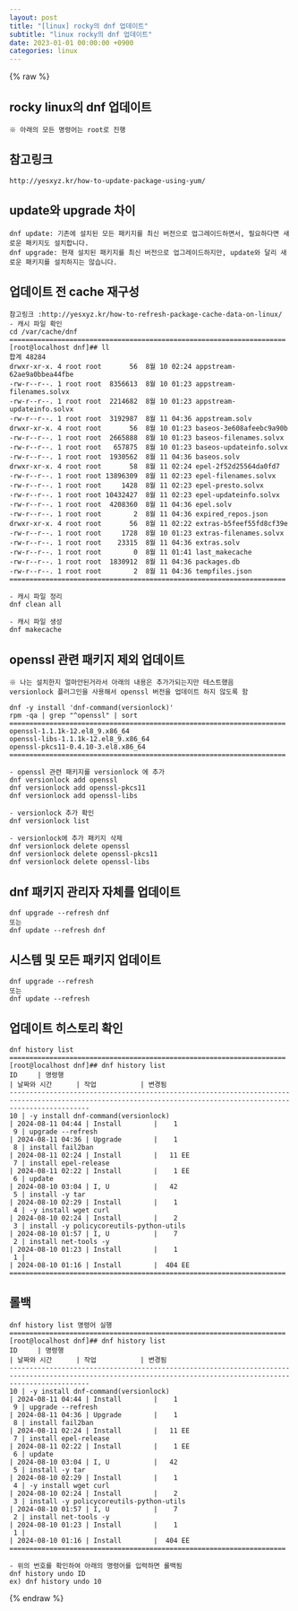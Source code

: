 ```yaml
---
layout: post
title: "[linux] rocky의 dnf 업데이트"
subtitle: "linux rocky의 dnf 업데이트"
date: 2023-01-01 00:00:00 +0900
categories: linux
---
```

{% raw %}
## rocky linux의 dnf 업데이트  
	※ 아래의 모든 명령어는 root로 진행  
## 참고링크  
	http://yesxyz.kr/how-to-update-package-using-yum/  
  
## update와 upgrade 차이  
	dnf update: 기존에 설치된 모든 패키지를 최신 버전으로 업그레이드하면서, 필요하다면 새로운 패키지도 설치합니다.  
	dnf upgrade: 현재 설치된 패키지를 최신 버전으로 업그레이드하지만, update와 달리 새로운 패키지를 설치하지는 않습니다.  
  
## 업데이트 전 cache 재구성  
	참고링크 :http://yesxyz.kr/how-to-refresh-package-cache-data-on-linux/  
	- 캐시 파일 확인  
	cd /var/cache/dnf  
	=====================================================================  
	[root@localhost dnf]## ll  
	합계 48284  
	drwxr-xr-x. 4 root root       56  8월 10 02:24 appstream-62ae9a0bbea44fbe  
	-rw-r--r--. 1 root root  8356613  8월 10 01:23 appstream-filenames.solvx  
	-rw-r--r--. 1 root root  2214682  8월 10 01:23 appstream-updateinfo.solvx  
	-rw-r--r--. 1 root root  3192987  8월 11 04:36 appstream.solv  
	drwxr-xr-x. 4 root root       56  8월 10 01:23 baseos-3e608afeebc9a90b  
	-rw-r--r--. 1 root root  2665888  8월 10 01:23 baseos-filenames.solvx  
	-rw-r--r--. 1 root root   657875  8월 10 01:23 baseos-updateinfo.solvx  
	-rw-r--r--. 1 root root  1930562  8월 11 04:36 baseos.solv  
	drwxr-xr-x. 4 root root       58  8월 11 02:24 epel-2f52d25564da0fd7  
	-rw-r--r--. 1 root root 13896309  8월 11 02:23 epel-filenames.solvx  
	-rw-r--r--. 1 root root     1428  8월 11 02:23 epel-presto.solvx  
	-rw-r--r--. 1 root root 10432427  8월 11 02:23 epel-updateinfo.solvx  
	-rw-r--r--. 1 root root  4208360  8월 11 04:36 epel.solv  
	-rw-r--r--. 1 root root        2  8월 11 04:36 expired_repos.json  
	drwxr-xr-x. 4 root root       56  8월 11 02:22 extras-b5feef55fd8cf39e  
	-rw-r--r--. 1 root root     1728  8월 10 01:23 extras-filenames.solvx  
	-rw-r--r--. 1 root root    23315  8월 11 04:36 extras.solv  
	-rw-r--r--. 1 root root        0  8월 11 01:41 last_makecache  
	-rw-r--r--. 1 root root  1830912  8월 11 04:36 packages.db  
	-rw-r--r--. 1 root root        2  8월 11 04:36 tempfiles.json  
	=====================================================================  
  
	- 캐시 파일 정리  
	dnf clean all  
  
	- 캐시 파일 생성  
	dnf makecache  
  
## openssl 관련 패키지 제외 업데이트  
	※ 나는 설치한지 얼마안된거라서 아래의 내용은 추가가되는지만 테스트했음  
	versionlock 플러그인을 사용해서 openssl 버전을 업데이트 하지 않도록 함  
  
	dnf -y install 'dnf-command(versionlock)'  
	rpm -qa | grep "^openssl" | sort  
	=====================================================================  
	openssl-1.1.1k-12.el8_9.x86_64  
	openssl-libs-1.1.1k-12.el8_9.x86_64  
	openssl-pkcs11-0.4.10-3.el8.x86_64  
	=====================================================================  
  
	- openssl 관련 패키지를 versionlock 에 추가  
	dnf versionlock add openssl  
	dnf versionlock add openssl-pkcs11  
	dnf versionlock add openssl-libs  
  
	- versionlock 추가 확인  
	dnf versionlock list  
  
	- versionlock에 추가 패키지 삭제  
	dnf versionlock delete openssl  
	dnf versionlock delete openssl-pkcs11  
	dnf versionlock delete openssl-libs  
  
## dnf 패키지 관리자 자체를 업데이트  
	dnf upgrade --refresh dnf  
	또는  
	dnf update --refresh dnf  
  
## 시스템 및 모든 패키지 업데이트  
	dnf upgrade --refresh  
	또는  
	dnf update --refresh  
  
## 업데이트 히스토리 확인  
	dnf history list  
	=====================================================================  
	[root@localhost dnf]## dnf history list  
	ID     | 명령행                                                                                                    | 날짜와 시간      | 작업           | 변경됨  
	----------------------------------------------------------------------------------------------------------------------------------------------------------------  
    10 | -y install dnf-command(versionlock)                                                                       | 2024-08-11 04:44 | Install        |    1  
     9 | upgrade --refresh                                                                                         | 2024-08-11 04:36 | Upgrade        |    1  
     8 | install fail2ban                                                                                          | 2024-08-11 02:24 | Install        |   11 EE  
     7 | install epel-release                                                                                      | 2024-08-11 02:22 | Install        |    1 EE  
     6 | update                                                                                                    | 2024-08-10 03:04 | I, U           |   42  
     5 | install -y tar                                                                                            | 2024-08-10 02:29 | Install        |    1  
     4 | -y install wget curl                                                                                      | 2024-08-10 02:24 | Install        |    2  
     3 | install -y policycoreutils-python-utils                                                                   | 2024-08-10 01:57 | I, U           |    7  
     2 | install net-tools -y                                                                                      | 2024-08-10 01:23 | Install        |    1  
     1 |                                                                                                           | 2024-08-10 01:16 | Install        |  404 EE  
	=====================================================================  
  
## 롤백  
	dnf history list 명령어 실행  
	=====================================================================  
	[root@localhost dnf]## dnf history list  
	ID     | 명령행                                                                                                    | 날짜와 시간      | 작업           | 변경됨  
	----------------------------------------------------------------------------------------------------------------------------------------------------------------  
    10 | -y install dnf-command(versionlock)                                                                       | 2024-08-11 04:44 | Install        |    1  
     9 | upgrade --refresh                                                                                         | 2024-08-11 04:36 | Upgrade        |    1  
     8 | install fail2ban                                                                                          | 2024-08-11 02:24 | Install        |   11 EE  
     7 | install epel-release                                                                                      | 2024-08-11 02:22 | Install        |    1 EE  
     6 | update                                                                                                    | 2024-08-10 03:04 | I, U           |   42  
     5 | install -y tar                                                                                            | 2024-08-10 02:29 | Install        |    1  
     4 | -y install wget curl                                                                                      | 2024-08-10 02:24 | Install        |    2  
     3 | install -y policycoreutils-python-utils                                                                   | 2024-08-10 01:57 | I, U           |    7  
     2 | install net-tools -y                                                                                      | 2024-08-10 01:23 | Install        |    1  
     1 |                                                                                                           | 2024-08-10 01:16 | Install        |  404 EE  
	=====================================================================  
  
	- 위의 번호를 확인하여 아래의 명령어를 입력하면 롤백됨  
	dnf history undo ID  
	ex) dnf history undo 10  

{% endraw %}
